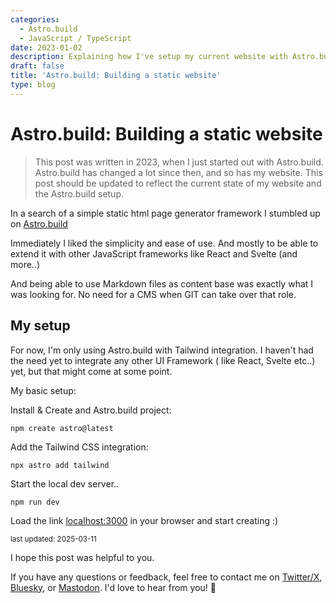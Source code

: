 ```yaml
---
categories:
  - Astro.build
  - JavaScript / TypeScript
date: 2023-01-02
description: Explaining how I've setup my current website with Astro.build
draft: false
title: 'Astro.build: Building a static website'
type: blog
---
```


# Astro.build: Building a static website

> This post was written in 2023, when I just started out with Astro.build. Astro.build has changed a lot since then, and so has my website. This post should be updated to reflect the current state of my website and the Astro.build setup.

In a search of a simple static html page generator framework I stumbled up on [Astro.build](https://astro.build 'Link to Astro.build website')

Immediately I liked the simplicity and ease of use. And mostly to be able to extend it with other JavaScript frameworks like React and Svelte (and more..)

And being able to use Markdown files as content base was exactly what I was looking for. No need for a CMS when GIT can take over that role.

## My setup

For now, I'm only using Astro.build with Tailwind integration. I haven't had the need yet to integrate any other UI Framework ( like React, Svelte etc..) yet, but that might come at some point.

My basic setup:

Install & Create and Astro.build project:

```shell
npm create astro@latest
```

Add the Tailwind CSS integration:

```shell
npx astro add tailwind
```

Start the local dev server..

```shell
npm run dev
```

Load the link [localhost:3000](http://localhost:3000/ 'Link to localhost port 3000') in your browser and start creating :)

<sub>last updated: 2025-03-11</sub>

I hope this post was helpful to you.

If you have any questions or feedback, feel free to contact me on
[Twitter/X](https://x.com/jvwissen),
[Bluesky](https://bsky.app/profile/jeroenvanwissen.nl), or
[Mastodon](https://mastodon.social/@jeroenvanwissen). I'd love to hear
from you! 🚀
